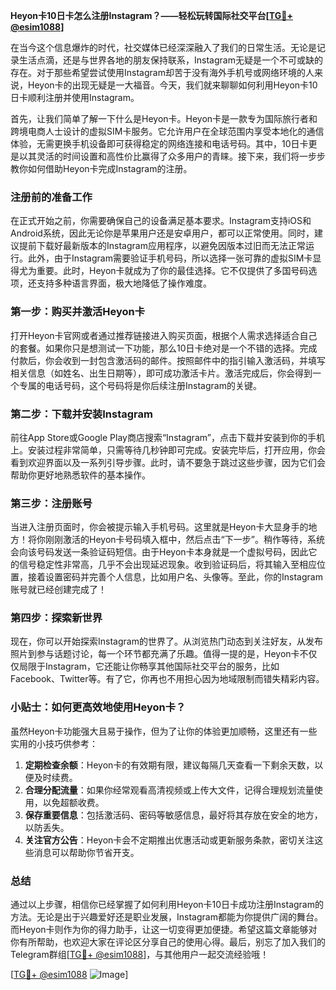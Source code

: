 **Heyon卡10日卡怎么注册Instagram？——轻松玩转国际社交平台[[TG💪+ @esim1088](https://t.me/s/esim1088)]**

在当今这个信息爆炸的时代，社交媒体已经深深融入了我们的日常生活。无论是记录生活点滴，还是与世界各地的朋友保持联系，Instagram无疑是一个不可或缺的存在。对于那些希望尝试使用Instagram却苦于没有海外手机号或网络环境的人来说，Heyon卡的出现无疑是一大福音。今天，我们就来聊聊如何利用Heyon卡10日卡顺利注册并使用Instagram。

首先，让我们简单了解一下什么是Heyon卡。Heyon卡是一款专为国际旅行者和跨境电商人士设计的虚拟SIM卡服务。它允许用户在全球范围内享受本地化的通信体验，无需更换手机设备即可获得稳定的网络连接和电话号码。其中，10日卡更是以其灵活的时间设置和高性价比赢得了众多用户的青睐。接下来，我们将一步步教你如何借助Heyon卡完成Instagram的注册。

### 注册前的准备工作

在正式开始之前，你需要确保自己的设备满足基本要求。Instagram支持iOS和Android系统，因此无论你是苹果用户还是安卓用户，都可以正常使用。同时，建议提前下载好最新版本的Instagram应用程序，以避免因版本过旧而无法正常运行。此外，由于Instagram需要验证手机号码，所以选择一张可靠的虚拟SIM卡显得尤为重要。此时，Heyon卡就成为了你的最佳选择。它不仅提供了多国号码选项，还支持多种语言界面，极大地降低了操作难度。

### 第一步：购买并激活Heyon卡

打开Heyon卡官网或者通过推荐链接进入购买页面，根据个人需求选择适合自己的套餐。如果你只是想测试一下功能，那么10日卡绝对是一个不错的选择。完成付款后，你会收到一封包含激活码的邮件。按照邮件中的指引输入激活码，并填写相关信息（如姓名、出生日期等），即可成功激活卡片。激活完成后，你会得到一个专属的电话号码，这个号码将是你后续注册Instagram的关键。

### 第二步：下载并安装Instagram

前往App Store或Google Play商店搜索“Instagram”，点击下载并安装到你的手机上。安装过程非常简单，只需等待几秒钟即可完成。安装完毕后，打开应用，你会看到欢迎界面以及一系列引导步骤。此时，请不要急于跳过这些步骤，因为它们会帮助你更好地熟悉软件的基本操作。

### 第三步：注册账号

当进入注册页面时，你会被提示输入手机号码。这里就是Heyon卡大显身手的地方！将你刚刚激活的Heyon卡号码填入框中，然后点击“下一步”。稍作等待，系统会向该号码发送一条验证码短信。由于Heyon卡本身就是一个虚拟号码，因此它的信号稳定性非常高，几乎不会出现延迟现象。收到验证码后，将其输入至相应位置，接着设置密码并完善个人信息，比如用户名、头像等。至此，你的Instagram账号就已经创建完成了！

### 第四步：探索新世界

现在，你可以开始探索Instagram的世界了。从浏览热门动态到关注好友，从发布照片到参与话题讨论，每一个环节都充满了乐趣。值得一提的是，Heyon卡不仅仅局限于Instagram，它还能让你畅享其他国际社交平台的服务，比如Facebook、Twitter等。有了它，你再也不用担心因为地域限制而错失精彩内容。

### 小贴士：如何更高效地使用Heyon卡？

虽然Heyon卡功能强大且易于操作，但为了让你的体验更加顺畅，这里还有一些实用的小技巧供参考：

1. **定期检查余额**：Heyon卡的有效期有限，建议每隔几天查看一下剩余天数，以便及时续费。
2. **合理分配流量**：如果你经常观看高清视频或上传大文件，记得合理规划流量使用，以免超额收费。
3. **保存重要信息**：包括激活码、密码等敏感信息，最好将其存放在安全的地方，以防丢失。
4. **关注官方公告**：Heyon卡会不定期推出优惠活动或更新服务条款，密切关注这些消息可以帮助你节省开支。

### 总结

通过以上步骤，相信你已经掌握了如何利用Heyon卡10日卡成功注册Instagram的方法。无论是出于兴趣爱好还是职业发展，Instagram都能为你提供广阔的舞台。而Heyon卡则作为你的得力助手，让这一切变得更加便捷。希望这篇文章能够对你有所帮助，也欢迎大家在评论区分享自己的使用心得。最后，别忘了加入我们的Telegram群组[[TG💪+ @esim1088](https://t.me/s/esim1088)]，与其他用户一起交流经验哦！

[[TG💪+ @esim1088](https://t.me/s/esim1088) ![Image](https://i.postimg.cc/4NQfJmqS/Snipaste-2025-05-13-00-14-12.png)]